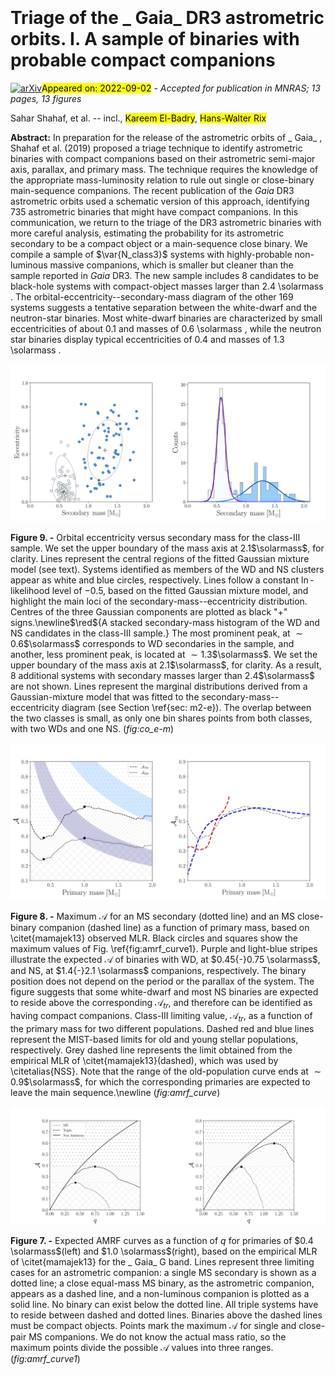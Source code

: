 <div class="macros" style="visibility:hidden;">
$\newcommand{\ensuremath}{}$
$\newcommand{\xspace}{}$
$\newcommand{\object}[1]{\texttt{#1}}$
$\newcommand{\farcs}{{.}''}$
$\newcommand{\farcm}{{.}'}$
$\newcommand{\arcsec}{''}$
$\newcommand{\arcmin}{'}$
$\newcommand{\ion}[2]{#1#2}$
$\newcommand{\textsc}[1]{\textrm{#1}}$
$\newcommand{\hl}[1]{\textrm{#1}}$
$\newcommand$
$\newcommand{\var}[1]{\DTLfetch{main_data}{thekey}{#1}{thevalue}}$
$\newcommand$
$\newcommand{\qmin}{\mathcal{Q}}$
$\newcommand{\red}[1]{{#1}}$
$\newcommand{\thebibliography}{\DeclareRobustCommand{\VAN}[3]{##3}\VANthebibliography}$</div>

<div class="macros" style="visibility:hidden;">
$\newcommand{\ensuremath}{}$
$\newcommand{\xspace}{}$
$\newcommand{\object}[1]{\texttt{#1}}$
$\newcommand{\farcs}{{.}''}$
$\newcommand{\farcm}{{.}'}$
$\newcommand{\arcsec}{''}$
$\newcommand{\arcmin}{'}$
$\newcommand{\ion}[2]{#1#2}$
$\newcommand{\textsc}[1]{\textrm{#1}}$
$\newcommand{\hl}[1]{\textrm{#1}}$
$\newcommand$
$\newcommand{\var}[1]{\DTLfetch{main_data}{thekey}{#1}{thevalue}}$
$\newcommand$
$\newcommand{\qmin}{\mathcal{Q}}$
$\newcommand{\red}[1]{{#1}}$
$\newcommand{\thebibliography}{\DeclareRobustCommand{\VAN}[3]{##3}\VANthebibliography}$</div>



<div id="title">

# Triage of the _ Gaia_ DR3 astrometric orbits. I. A sample of binaries with probable compact companions

</div>
<div id="comments">

[![arXiv](https://img.shields.io/badge/arXiv-2209.00828-b31b1b.svg)](https://arxiv.org/abs/2209.00828)<mark>Appeared on: 2022-09-02</mark> - _Accepted for publication in MNRAS; 13 pages, 13 figures_

</div>
<div id="authors">

Sahar Shahaf, et al. -- incl., <mark><mark>Kareem El-Badry</mark></mark>, <mark><mark>Hans-Walter Rix</mark></mark>

</div>
<div id="abstract">

**Abstract:** In preparation for the release of the astrometric orbits of _ Gaia_ ,  Shahaf et al. (2019) proposed a triage technique to identify astrometric binaries with compact companions based on their astrometric semi-major axis, parallax, and primary mass. The technique requires the knowledge of the appropriate mass-luminosity relation to rule out single or close-binary main-sequence companions. The recent publication of the _Gaia_ DR3 astrometric orbits used a schematic version of this approach, identifying $735$ astrometric binaries that might have compact companions. In this communication, we return to the triage of the DR3 astrometric binaries with more careful analysis, estimating the probability for its astrometric secondary to be a compact object or a main-sequence close binary. We compile a sample of $\var{N_class3}$ systems with highly-probable non-luminous massive companions, which is smaller but cleaner than the sample reported in _Gaia_ DR3. The new sample includes $8$ candidates to be black-hole systems with compact-object masses larger than $2.4$ \solarmass . The orbital-eccentricity--secondary-mass diagram of the other $169$ systems suggests a tentative separation between the white-dwarf and the neutron-star binaries. Most white-dwarf binaries are characterized by small eccentricities of about $0.1$ and masses of $0.6$ \solarmass , while the neutron star binaries display typical eccentricities of $0.4$ and masses of $1.3$ \solarmass .

</div>

<div id="div_fig1">

<img src="tmp_2209.00828/./graphics/M2e_classIII.png" alt="Fig9.1" width="50%"/><img src="tmp_2209.00828/./graphics/m2_classIII_hist.png" alt="Fig9.2" width="50%"/>

**Figure 9. -** Orbital eccentricity versus secondary mass for the class-III sample.  We set the upper boundary of the mass axis at $2.1$$\solarmass$, for clarity. Lines represent the central regions of the fitted Gaussian mixture model (see text). Systems identified as members of the WD and NS clusters appear as white and blue circles, respectively. Lines follow a constant $\ln$-likelihood level of $-0.5$, based on the fitted Gaussian mixture model, and highlight the main loci of the secondary-mass--eccentricity distribution. Centres of the three Gaussian components are plotted as black "+" signs.\newline$\red${A stacked secondary-mass histogram of the WD and NS candidates in the class-III sample.} The most prominent peak, at ${\sim}0.6$$\solarmass$ corresponds to WD secondaries in the sample, and another, less prominent peak, is located at ${\sim}1.3$$\solarmass$. We set the upper boundary of the mass axis at $2.1$$\solarmass$, for clarity. As a result, $8$ additional systems with secondary masses larger than $2.4$$\solarmass$ are not shown. Lines represent the marginal distributions derived from a Gaussian-mixture model that was fitted to the secondary-mass--eccentricity diagram (see Section \ref{sec: m2-e}). The overlap between the two classes is small, as only one bin shares points from both classes, with two WDs and one NS.
         (*fig:co_e-m*)

</div>
<div id="div_fig2">

<img src="tmp_2209.00828/./graphics/AMRF_model_part2.png" alt="Fig8.1" width="50%"/><img src="tmp_2209.00828/./graphics/MLR_model.png" alt="Fig8.2" width="50%"/>

**Figure 8. -** Maximum $\mathcal{A}$ for an MS secondary (dotted line) and an MS close-binary companion (dashed line) as a function of primary mass, based on \citet{mamajek13} observed MLR. Black circles and squares show the maximum values of Fig. \ref{fig:amrf_curve1}. Purple and light-blue stripes illustrate the expected $\mathcal{A}$ of binaries with WD, at $0.45{-}0.75 \solarmass$, and NS, at $1.4{-}2.1  \solarmass$ companions, respectively. The binary position does not depend on the period or the parallax of the system. The figure suggests that some white-dwarf and most NS binaries are expected to reside above the corresponding $\mathcal{A}_{tr}$, and therefore can be identified as having compact companions.
        Class-III limiting value, $\mathcal{A}_{tr}$, as a function of the primary mass for two different populations. Dashed red and blue lines represent the MIST-based limits for old and young stellar populations, respectively. Grey dashed line represents the limit obtained from the empirical MLR of \citet{mamajek13}(dashed), which was used by \citetalias{NSS}.
        Note that the range of the old-population curve ends at $\sim0.9$$\solarmass$, for which the corresponding primaries are expected to leave the main sequence.\newline (*fig:amrf_curve*)

</div>
<div id="div_fig3">

<img src="tmp_2209.00828/./graphics/AMRF_model_part1.png" alt="Fig7" width="100%"/>

**Figure 7. -** Expected AMRF curves as a function of $q$ for primaries of $0.4   \solarmass$(left) and $1.0  \solarmass$(right), based on the empirical MLR of \citet{mamajek13} for the _ Gaia_ G band. Lines represent three limiting cases for an astrometric companion: a single MS secondary is shown as a dotted line; a close equal-mass MS binary, as the astrometric companion, appears as a dashed line, and a non-luminous companion is plotted as a solid line. No binary can exist below the dotted line. All triple systems have to reside between dashed and dotted lines. Binaries above the dashed lines must be compact objects. Points mark the maximum  $\mathcal{A}$ for single and close-pair MS companions. We do not know the actual mass ratio, so the maximum points divide the possible $\mathcal{A}$ values into three ranges. (*fig:amrf_curve1*)

</div>